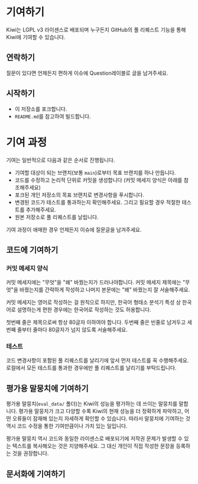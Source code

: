 # 기여하기

Kiwi는 LGPL v3 라이센스로 배포되며 누구든지 GitHub의 풀 리퀘스트 기능을 통해 Kiwi에 기여할 수 있습니다.

## 연락하기

질문이 있다면 언제든지 편하게 이슈에 Question레이블로 글을 남겨주세요.

## 시작하기

- 이 저장소를 포크합니다.
- `README.md`를 참고하여 빌드합니다.

# 기여 과정

기여는 일반적으로 다음과 같은 순서로 진행됩니다.

- 기여할 대상이 되는 브랜치(보통 `main`)로부터 목표 브랜치를 하나 만듭니다.
- 코드를 수정하고 논리적 단위로 커밋을 생성합니다 (커밋 메세지 양식은 아래를 참조해주세요)
- 포크된 개인 저장소의 목표 브랜치로 변경사항을 푸시합니다.
- 변경된 코드가 테스트를 통과하는지 확인해주세요. 그리고 필요할 경우 적절한 테스트를 추가해주세요.
- 원본 저장소로 풀 리퀘스트를 날립니다.

기여 과정이 애매한 경우 언제든지 이슈에 질문글을 남겨주세요.

## 코드에 기여하기

### 커밋 메세지 양식

커밋 메세지에는 "무엇"을 "왜" 바꿨는지가 드러나야합니다. 
커밋 메세지 제목에는 "무엇"을 바꿨는지를 간략하게 작성하고
나머지 본문에는 "왜" 바꿨는지 잘 서술해주세요.

커밋 메세지는 영어로 작성하는 걸 원칙으로 하지만,
한국어 형태소 분석기 특성 상 한국어로 설명하는게 편한 경우에는 한국어로 작성하는 것도 허용합니다.

첫번째 줄은 제목으로써 항상 80글자 이하여야 합니다. 
두번째 줄은 빈줄로 남겨두고 세번째 줄부터 줄마다 80글자가 넘지 않도록 서술해주세요.

### 테스트

코드 변경사항이 포함된 풀 리퀘스트를 날리기에 앞서 먼저 테스트를 꼭 수행해주세요.
로컬에서 모든 테스트를 통과한 경우에만 풀 리퀘스트를 날리기를 부탁드립니다.

## 평가용 말뭉치에 기여하기

평가용 말뭉치(`eval_data/` 폴더)는 Kiwi의 성능을 평가하는 데 쓰이는 말뭉치를 말합니다. 
평가용 말뭉치가 크고 다양할 수록 Kiwi의 현재 성능을 더 정확하게 파악하고, 어떤 오류들이 잠재해 있는지 자세하게 확인할 수 있습니다.
따라서 말뭉치에 기여하는 것 역시 코드 수정을 통한 기여만큼이나 가치 있는 일입니다.

평가용 말뭉치 역시 코드와 동일한 라이센스로 배포되기에 저작권 문제가 발생할 수 있는 텍스트를 복사해오는 것은 지양해주세요.
그 대신 개인이 직접 작성한 문장을 등록하는 것을 권장합니다.

## 문서화에 기여하기
